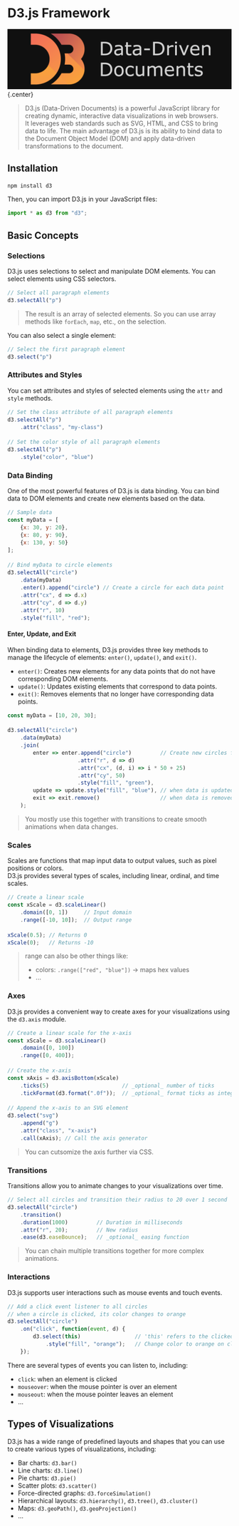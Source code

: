 # D3.js Framework

![D3.js Logo](../../assets/images/web-dev/d3-js-logo.png){.center}

> D3.js (Data-Driven Documents) is a powerful JavaScript library for creating dynamic, interactive data visualizations in web browsers. <br />
> It leverages web standards such as SVG, HTML, and CSS to bring data to life.
> The main advantage of D3.js is its ability to bind data to the Document Object Model (DOM) and apply data-driven transformations to the document.

## Installation

```bash
npm install d3
```

Then, you can import D3.js in your JavaScript files:

```javascript
import * as d3 from "d3";
```

## Basic Concepts

### Selections

D3.js uses selections to select and manipulate DOM elements. You can select elements using CSS selectors.

```javascript
// Select all paragraph elements
d3.selectAll("p")
```

> The result is an array of selected elements. So you can use array methods like `forEach`, `map`, etc., on the selection.

You can also select a single element:

```javascript
// Select the first paragraph element
d3.select("p")
```

### Attributes and Styles

You can set attributes and styles of selected elements using the `attr` and `style` methods.

```javascript
// Set the class attribute of all paragraph elements
d3.selectAll("p")
    .attr("class", "my-class")

// Set the color style of all paragraph elements
d3.selectAll("p")
    .style("color", "blue")
```

### Data Binding

One of the most powerful features of D3.js is data binding. You can bind data to DOM elements and create new elements based on the data.

```javascript
// Sample data
const myData = [
    {x: 30, y: 20},
    {x: 80, y: 90},
    {x: 130, y: 50}
];

// Bind myData to circle elements
d3.selectAll("circle")
    .data(myData)
    .enter().append("circle") // Create a circle for each data point
    .attr("cx", d => d.x)
    .attr("cy", d => d.y)
    .attr("r", 10)
    .style("fill", "red");
```

#### Enter, Update, and Exit

When binding data to elements, D3.js provides three key methods to manage the lifecycle of elements: `enter()`, `update()`, and `exit()`.

- `enter()`: Creates new elements for any data points that do not have corresponding DOM elements.
- `update()`: Updates existing elements that correspond to data points.
- `exit()`: Removes elements that no longer have corresponding data points.

```javascript title="simple-example,js"
const myData = [10, 20, 30];

d3.selectAll("circle")
    .data(myData)
    .join(
        enter => enter.append("circle")         // Create new circles for new data points
                      .attr("r", d => d)
                      .attr("cx", (d, i) => i * 50 + 25)
                      .attr("cy", 50)
                      .style("fill", "green"),
        update => update.style("fill", "blue"), // when data is updated, existing circles turn blue
        exit => exit.remove()                   // when data is removed, remove the corresponding circles
    );
```

> You mostly use this together with transitions to create smooth animations when data changes.

### Scales

Scales are functions that map input data to output values, such as pixel positions or colors. <br />
D3.js provides several types of scales, including linear, ordinal, and time scales.

```javascript
// Create a linear scale
const xScale = d3.scaleLinear()
    .domain([0, 1])     // Input domain
    .range([-10, 10]);  // Output range

xScale(0.5); // Returns 0
xScale(0);   // Returns -10
```

> range can also be other things like:
> 
> - colors: `.range(["red", "blue"])` -> maps hex values
> - ...

### Axes

D3.js provides a convenient way to create axes for your visualizations using the `d3.axis` module.

```javascript
// Create a linear scale for the x-axis
const xScale = d3.scaleLinear()
    .domain([0, 100])
    .range([0, 400]);

// Create the x-axis
const xAxis = d3.axisBottom(xScale)
    .ticks(5)                       // _optional_ number of ticks
    .tickFormat(d3.format(".0f"));  // _optional_ format ticks as integers

// Append the x-axis to an SVG element
d3.select("svg")
    .append("g")
    .attr("class", "x-axis")
    .call(xAxis); // Call the axis generator
```

> You can cutsomize the axis further via CSS.

### Transitions

Transitions allow you to animate changes to your visualizations over time.

```javascript
// Select all circles and transition their radius to 20 over 1 second
d3.selectAll("circle")
    .transition()
    .duration(1000)         // Duration in milliseconds
    .attr("r", 20);         // New radius
    .ease(d3.easeBounce);   // _optional_ easing function
```

> You can chain multiple transitions together for more complex animations.

### Interactions

D3.js supports user interactions such as mouse events and touch events.

```javascript
// Add a click event listener to all circles
// when a circle is clicked, its color changes to orange
d3.selectAll("circle")
    .on("click", function(event, d) {
        d3.select(this)                 // 'this' refers to the clicked circle
            .style("fill", "orange");   // Change color to orange on click
    });
```

There are several types of events you can listen to, including:

- `click`: when an element is clicked
- `mouseover`: when the mouse pointer is over an element
- `mouseout`: when the mouse pointer leaves an element
- ...

## Types of Visualizations

D3.js has a wide range of predefined layouts and shapes that you can use to create various types of visualizations, including:

- Bar charts: `d3.bar()`
- Line charts: `d3.line()`
- Pie charts: `d3.pie()`
- Scatter plots: `d3.scatter()`
- Force-directed graphs: `d3.forceSimulation()`
- Hierarchical layouts: `d3.hierarchy()`, `d3.tree()`, `d3.cluster()`
- Maps: `d3.geoPath()`, `d3.geoProjection()`
- ...
